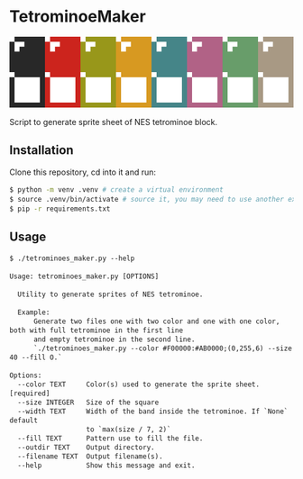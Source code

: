 # TetrominoeMaker

![](./doc/0.png)


Script to generate sprite sheet of NES tetrominoe block.

## Installation

Clone this repository, cd into it and run:

```bash
$ python -m venv .venv # create a virtual environment
$ source .venv/bin/activate # source it, you may need to use another ex, for fish you should use activate.fish
$ pip -r requirements.txt
```

## Usage

```
$ ./tetrominoes_maker.py --help

Usage: tetrominoes_maker.py [OPTIONS]

  Utility to generate sprites of NES tetrominoe.

  Example:
      Generate two files one with two color and one with one color, both with full tetrominoe in the first line
      and empty tetrominoe in the second line.
      `./tetrominoes_maker.py --color #F00000:#AB0000;(0,255,6) --size 40 --fill O.`

Options:
  --color TEXT     Color(s) used to generate the sprite sheet.  [required]
  --size INTEGER   Size of the square
  --width TEXT     Width of the band inside the tetrominoe. If `None` default
                   to `max(size / 7, 2)`
  --fill TEXT      Pattern use to fill the file.
  --outdir TEXT    Output directory.
  --filename TEXT  Output filename(s).
  --help           Show this message and exit.
```
